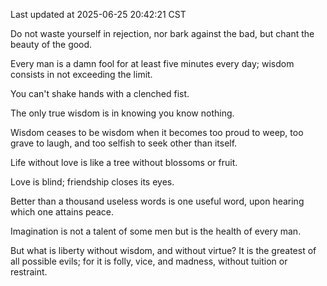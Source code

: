 Last updated at 2025-06-25 20:42:21 CST

Do not waste yourself in rejection, nor bark against the bad, but chant the beauty of the good.

Every man is a damn fool for at least five minutes every day; wisdom consists in not exceeding the limit.

You can't shake hands with a clenched fist.

The only true wisdom is in knowing you know nothing.

Wisdom ceases to be wisdom when it becomes too proud to weep, too grave to laugh, and too selfish to seek other than itself.

Life without love is like a tree without blossoms or fruit.

Love is blind; friendship closes its eyes.

Better than a thousand useless words is one useful word, upon hearing which one attains peace.

Imagination is not a talent of some men but is the health of every man.

But what is liberty without wisdom, and without virtue? It is the greatest of all possible evils; for it is folly, vice, and madness, without tuition or restraint.

